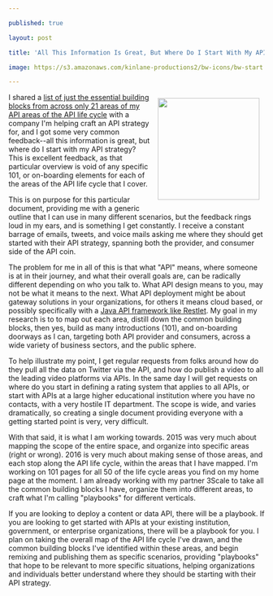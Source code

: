---
published: true
layout: post
title: 'All This Information Is Great, But Where Do I Start With My API Strategy?'
image: https://s3.amazonaws.com/kinlane-productions2/bw-icons/bw-start.png
---

<p><img style="padding: 10px;" src="https://s3.amazonaws.com/kinlane-productions2/bw-icons/bw-start.png" alt="" width="200" align="right" />
<p>I shared a <a href="http://apievangelist.com/2016/01/18/taking-a-snapshot-of-just-the-essential-api-building-blocks-across-my-research/">list of just the essential building blocks from across only 21 areas of my API areas of the API life cycle</a> with a company I'm helping craft an API strategy for, and I got some very common feedback--all this information is great, but where do I start with my API strategy? This is excellent feedback, as that particular overview is void of any specific 101, or on-boarding elements for each of the areas of the API life cycle that I cover.&nbsp;
<p>This is on purpose for this particular document, providing me with a generic outline that I can use in many different scenarios, but the feedback rings loud in my ears, and is something I get constantly. I receive a constant barrage of emails, tweets, and voice mails asking me where they should get started with their API strategy, spanning both the provider, and consumer side of the API coin.&nbsp;
<p>The problem for me in all of this is that what "API" means, where someone is at in their journey, and what their overall goals are, can be radically different depending on who you talk to. What API design means to you, may not be what it means to the next. What API deployment might be about gateway solutions in your organizations, for others it means cloud based, or possibly specifically with a <a href="https://restlet.com/">Java API framework like Restlet</a>. My goal in my research is to to map out each area, distill down the common building blocks, then yes, build as many introductions (101), and on-boarding doorways as I can, targeting both API provider and consumers, across a wide variety of business sectors, and the public sphere.
<p>To help illustrate my point, I get regular requests from folks around how do they pull all the data on Twitter via the API, and how do publish a video to all the leading video platforms via APIs. In the same day I will get requests on where do you start in defining a rating system that applies to all APIs, or start with APIs at a large higher educational institution where you have no contacts, with a very hostile IT department. The scope is wide, and varies dramatically, so creating a single document providing everyone with a getting started point is very, very difficult.
<p>With that said, it is what I am working towards. 2015 was very much about mapping the scope of the entire space, and organize into specific areas (right or wrong). 2016 is very much about making sense of those areas, and each stop along the API life cycle, within the areas that I have mapped. I'm working on 101 pages for all 50 of the life cycle areas you find on my home page at the moment. I am already working with my partner 3Scale to take all the common building blocks I have, organize them into different areas, to craft what I'm calling "playbooks" for different verticals.&nbsp;
<p>If you are looking to deploy a content or data API, there will be a playbook. If you are looking to get started with APIs at your existing institution, government, or enterprise organizations, there will be a playbook for you. I plan on taking the overall map of the API life cycle I've drawn, and the common building blocks I've identified within these areas, and begin remixing and publishing them as specific scenarios, providing "playbooks" that hope to be relevant to more specific situations, helping organizations and individuals better understand where they should be starting with their API strategy.

